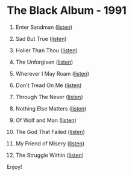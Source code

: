# The Black Album - 1991

1. Enter Sandman ([listen](https://www.youtube.com/watch?v=CD-E-LDc384))

2. Sad But True ([listen](https://www.youtube.com/watch?v=A8MO7fkZc5o))

3. Holier Than Thou ([listen](https://www.youtube.com/watch?v=pLu07aXTEKY))

4. The Unforgiven ([listen](https://www.youtube.com/watch?v=Ckom3gf57Yw))

5. Wherever I May Roam ([listen](https://www.youtube.com/watch?v=S5TnPjOd_To))

6. Don't Tread On Me ([listen](https://www.youtube.com/watch?v=fWnKdoJlH8Q))

7. Through The Never ([listen](https://www.youtube.com/watch?v=EFbdYvolxRM))

8. Nothing Else Matters ([listen](https://www.youtube.com/watch?v=tAGnKpE4NCI))

9. Of Wolf and Man ([listen](https://www.youtube.com/watch?v=jEaug6oKjZo))

10. The God That Failed ([listen](https://www.youtube.com/watch?v=Cgrxgp2Jp94))

11. My Friend of Misery ([listen](https://www.youtube.com/watch?v=ODHhWcEdrvg))

12. The Struggle Within ([listen](https://www.youtube.com/watch?v=w0XTcN3T_ZU))

Enjoy!
